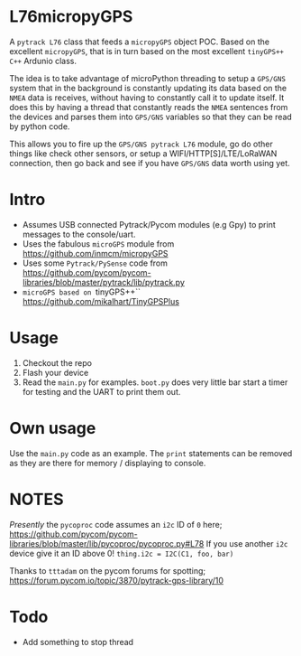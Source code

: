 # L76micropyGPS
A ``pytrack L76`` class that feeds a ``micropyGPS`` object POC.  Based on the excellent ``micropyGPS``, that is in turn based on the most excellent ``tinyGPS++`` ``C++`` Ardunio class.

The idea is to take advantage of microPython threading to setup a ``GPS/GNS`` system that in the background is constantly updating its data based on the ``NMEA`` data is receives, without having to constantly call it to update itself.  It does this by having a thread that constantly reads the ``NMEA`` sentences from the devices and parses them into ``GPS/GNS`` variables so that they can be read by python code.

This allows you to fire up the ``GPS/GNS pytrack L76`` module, go do other things like check other sensors, or setup a WIFI/HTTP[S]/LTE/LoRaWAN connection, then go back and see if you have ``GPS/GNS`` data worth using yet.

Intro
================
* Assumes USB connected Pytrack/Pycom modules (e.g Gpy) to print messages to the console/uart.
* Uses the fabulous ``microGPS`` module from https://github.com/inmcm/micropyGPS
* Uses some ``Pytrack/PySense`` code from 
https://github.com/pycom/pycom-libraries/blob/master/pytrack/lib/pytrack.py
* ``microGPS based on ``tinyGPS++`` https://github.com/mikalhart/TinyGPSPlus

Usage
=================
1. Checkout the repo
2. Flash your device
3. Read the ``main.py`` for examples.  ``boot.py`` does very little bar start a timer for testing and the UART to print them out.

Own usage
=================
Use the ``main.py`` code as an example.  The ``print`` statements can be removed as they are there for memory / displaying to console.

NOTES
=================
*Presently* the ``pycoproc`` code assumes an ``i2c`` ID of ``0`` here; https://github.com/pycom/pycom-libraries/blob/master/lib/pycoproc/pycoproc.py#L78  If you use another ``i2c`` device give it an ID above 0! ``thing.i2c = I2C(C1, foo, bar)``

Thanks to ``tttadam`` on the pycom forums for spotting; https://forum.pycom.io/topic/3870/pytrack-gps-library/10


Todo
=================
* Add something to stop thread
